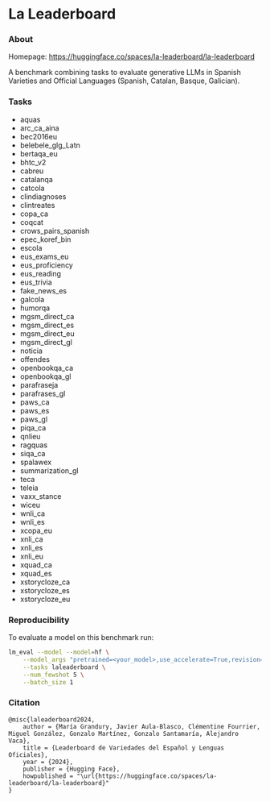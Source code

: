 # La Leaderboard

### About

Homepage: https://huggingface.co/spaces/la-leaderboard/la-leaderboard

A benchmark combining tasks to evaluate generative LLMs in Spanish Varieties and Official Languages (Spanish, Catalan, Basque, Galician).

### Tasks

- aquas
- arc_ca_aina
- bec2016eu
- belebele_glg_Latn
- bertaqa_eu
- bhtc_v2
- cabreu
- catalanqa
- catcola
- clindiagnoses
- clintreates
- copa_ca
- coqcat
- crows_pairs_spanish
- epec_koref_bin
- escola
- eus_exams_eu
- eus_proficiency
- eus_reading
- eus_trivia
- fake_news_es
- galcola
- humorqa
- mgsm_direct_ca
- mgsm_direct_es
- mgsm_direct_eu
- mgsm_direct_gl
- noticia
- offendes
- openbookqa_ca
- openbookqa_gl
- parafraseja
- parafrases_gl
- paws_ca
- paws_es
- paws_gl
- piqa_ca
- qnlieu
- ragquas
- siqa_ca
- spalawex
- summarization_gl
- teca
- teleia
- vaxx_stance
- wiceu
- wnli_ca
- wnli_es
- xcopa_eu
- xnli_ca
- xnli_es
- xnli_eu
- xquad_ca
- xquad_es
- xstorycloze_ca
- xstorycloze_es
- xstorycloze_eu

### Reproducibility

To evaluate a model on this benchmark run:

```bash
lm_eval --model --model=hf \
    --model_args "pretrained=<your_model>,use_accelerate=True,revision=<your_model_revision>" \
    --tasks laleaderboard \
    --num_fewshot 5 \
    --batch_size 1
```

### Citation

```
@misc{laleaderboard2024,
    author = {María Grandury, Javier Aula-Blasco, Clémentine Fourrier, Miguel González, Gonzalo Martínez, Gonzalo Santamaría, Alejandro Vaca},
    title = {Leaderboard de Variedades del Español y Lenguas Oficiales},
    year = {2024},
    publisher = {Hugging Face},
    howpublished = "\url{https://huggingface.co/spaces/la-leaderboard/la-leaderboard}"
}
```

